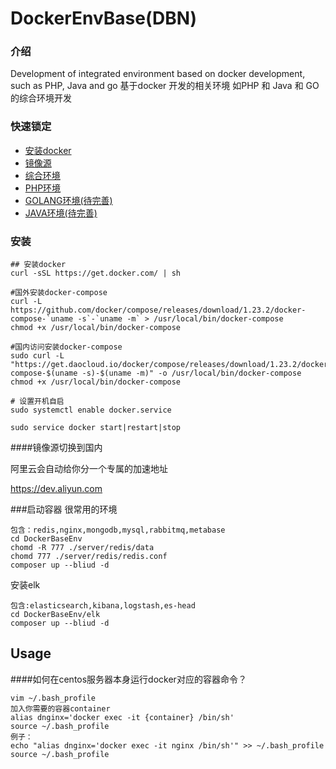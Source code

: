 # DockerEnvBase(DBN)

### <font face="黑体">介绍</font>
Development of integrated environment based on docker development, such as PHP, Java and go  基于docker 开发的相关环境 如PHP 和 Java 和 GO的综合环境开发

### 快速锁定
* [安装docker](#安装)
* [镜像源](#镜像源切换到国内)
* [综合环境](#启动容器)
* [PHP环境](#PHP环境)
* [GOLANG环境(待完善)](#GOLANG环境)
* [JAVA环境(待完善)](#JAVA环境)

### 安装
```shell
## 安装docker
curl -sSL https://get.docker.com/ | sh
     
#国外安装docker-compose
curl -L https://github.com/docker/compose/releases/download/1.23.2/docker-compose-`uname -s`-`uname -m` > /usr/local/bin/docker-compose
chmod +x /usr/local/bin/docker-compose

#国内访问安装docker-compose
sudo curl -L "https://get.daocloud.io/docker/compose/releases/download/1.23.2/docker-compose-$(uname -s)-$(uname -m)" -o /usr/local/bin/docker-compose
chmod +x /usr/local/bin/docker-compose  
       
# 设置开机自启
sudo systemctl enable docker.service
 
sudo service docker start|restart|stop     
```

####镜像源切换到国内


阿里云会自动给你分一个专属的加速地址

https://dev.aliyun.com



###启动容器
很常用的环境


```shell
包含：redis,nginx,mongodb,mysql,rabbitmq,metabase
cd DockerBaseEnv
chomd -R 777 ./server/redis/data
chomd 777 ./server/redis/redis.conf
composer up --bliud -d
```

安装elk
```shell
包含:elasticsearch,kibana,logstash,es-head
cd DockerBaseEnv/elk
composer up --bliud -d
```
## Usage
####如何在centos服务器本身运行docker对应的容器命令？
```
vim ~/.bash_profile
加入你需要的容器container
alias dnginx='docker exec -it {container} /bin/sh'
source ~/.bash_profile
例子：
echo "alias dnginx='docker exec -it nginx /bin/sh'" >> ~/.bash_profile
source ~/.bash_profile
```
